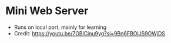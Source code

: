 # Mini Web Server
- Runs on local port, mainly for learning
- Credit: https://youtu.be/7GBlCinu9yg?si=9Bn6FBOlJS9OWjDS
